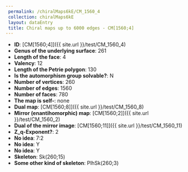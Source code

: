 ```yaml
--- 
 permalink: /chiralMaps6kE/CM_1560_4 
 collection: chiralMaps6kE
 layout: dataEntry
 title: Chiral maps up to 6000 edges - CM[1560;4]
---
```


- **ID**: [CM[1560;4]]({{ site.url }}/test/CM_1560_4)
- **Genus of the underlying surface**: 261
- **Length of the face**: 4
- **Valency**: 12
- **Length of the Petrie polygon**: 130
- **Is the automorphism group solvable?**: N
- **Number of vertices**: 260
- **Number of edges**: 1560
- **Number of faces**: 780
- **The map is self-**: none
- **Dual map**: [CM[1560;8]]({{ site.url }}/test/CM_1560_8)
- **Mirror (enantihomorphic) map**: [CM[1560;2]]({{ site.url }}/test/CM_1560_2)
- **Dual of the mirror image**: [CM[1560;11]]({{ site.url }}/test/CM_1560_11)
- **Z_q-Exponent?**: 2
- **No idea**:  7:2
- **No idea**: Y
- **No idea**: Y
- **Skeleton**: Sk(260;15)
- **Some other kind of skeleton**: PlhSk(260;3)
